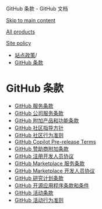 GitHub 条款 - GitHub 文档

[Skip to main content](#main-content)

[All products](/zh)

[Site policy](/site-policy)

* [站点政策](/zh/site-policy)/
* [GitHub 条款](/zh/site-policy/github-terms)

GitHub 条款
==========

* [GitHub 服务条款](/zh/site-policy/github-terms/github-terms-of-service)
* [GitHub 公司服务条款](/zh/site-policy/github-terms/github-corporate-terms-of-service)
* [GitHub 附加产品和功能条款](/zh/site-policy/github-terms/github-terms-for-additional-products-and-features)
* [GitHub 社区指导方针](/zh/site-policy/github-terms/github-community-guidelines)
* [GitHub 社区行为准则](/zh/site-policy/github-terms/github-community-code-of-conduct)
* [GitHub Copilot Pre-release Terms](/zh/site-policy/github-terms/github-copilot-pre-release-terms)
* [GitHub 赞助商附加条款](/zh/site-policy/github-terms/github-sponsors-additional-terms)
* [GitHub 注册开发人员协议](/zh/site-policy/github-terms/github-registered-developer-agreement)
* [GitHub Marketplace 服务条款](/zh/site-policy/github-terms/github-marketplace-terms-of-service)
* [GitHub Marketplace 开发人员协议](/zh/site-policy/github-terms/github-marketplace-developer-agreement)
* [GitHub 研究计划条款](/zh/site-policy/github-terms/github-research-program-terms)
* [GitHub 开源应用程序条款和条件](/zh/site-policy/github-terms/github-open-source-applications-terms-and-conditions)
* [GitHub 活动条款](/zh/site-policy/github-terms/github-event-terms)
* [GitHub 活动行为准则](/zh/site-policy/github-terms/github-event-code-of-conduct)
